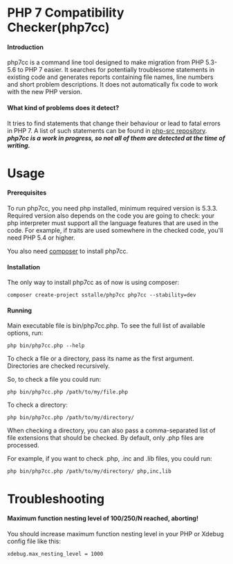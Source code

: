 # PHP 7 Compatibility Checker(php7cc)
#### Introduction
php7cc is a command line tool designed to make migration from PHP 5.3-5.6 to PHP 7 easier.
It searches for potentially troublesome statements in existing code and generates reports containing
file names, line numbers and short problem descriptions. It does not automatically fix
code to work with the new PHP version.

#### What kind of problems does it detect?
It tries to find statements that change their behaviour or lead to fatal errors in PHP 7.
A list of such statements can be found in [php-src repository](https://github.com/php/php-src/blob/master/UPGRADING).
***php7cc is a work in progress, so not all of them are detected at the time of writing.***

# Usage
#### Prerequisites
To run php7cc, you need php installed, minimum required version is 5.3.3. Required version
 also depends on the code you are going to check: your php interpreter must support all
 the language features that are used in the code. For example, if traits are used
 somewhere in the checked code, you'll need PHP 5.4 or higher.
 
You also need [composer](https://getcomposer.org/) to install php7cc.

#### Installation
The only way to install php7cc as of now is using composer:
```
composer create-project sstalle/php7cc php7cc --stability=dev
```

#### Running
Main executable file is bin/php7cc.php. To see the full list of available options, run:
```
php bin/php7cc.php --help
```

To check a file or a directory, pass its name as the first argument. Directories are checked
recursively.
 
So, to check a file you could run:
```
php bin/php7cc.php /path/to/my/file.php
```
To check a directory:
```
php bin/php7cc.php /path/to/my/directory/
```

When checking a directory, you can also pass a comma-separated list of file extensions that
should be checked. By default, only .php files are processed.
 
For example, if you want to check .php, .inc and .lib files, you could run:
```
php bin/php7cc.php /path/to/my/directory/ php,inc,lib 
```


# Troubleshooting
#### Maximum function nesting level of 100/250/N reached, aborting!
You should increase maximum function nesting level in your PHP or Xdebug config file like this:
```
xdebug.max_nesting_level = 1000
```

